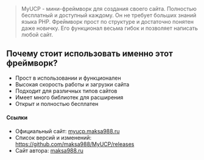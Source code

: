 > MyUCP - мини-фреймворк для создания своего сайта. Полностью бесплатный и доcтупный каждому. Он не требует больших знаний языка PHP. Фреймворк прост по структуре и достаточно понятен даже новичку. Его функционал весьма гибок и позволяет написать любой сайт.

## Почему стоит использовать именно этот фреймворк?

* Прост в использовании и функционален
* Высокая скорость работы и загрузки сайта
* Подходит для различных типов сайтов
* Имеет много библиотек для расширения
* Открыт и полностью бесплатен

#### Ссылки
* Официальный сайт: [myucp.maksa988.ru](http://myucp.maksa988.ru/)
* Список версий и изменений: https://github.com/maksa988/MyUCP/releases
* Сайт автора: [maksa988.ru](http://maksa988.ru)
